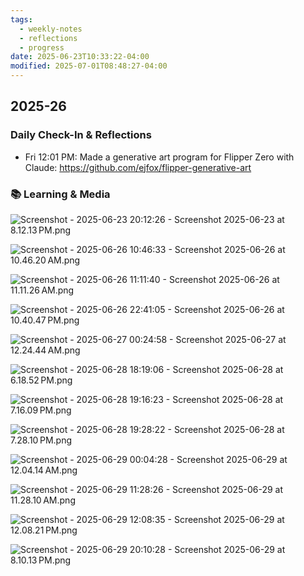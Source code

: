 ```yaml
---
tags:
  - weekly-notes
  - reflections
  - progress
date: 2025-06-23T10:33:22-04:00
modified: 2025-07-01T08:48:27-04:00
---
```

## 2025-26
###  Daily Check-In & Reflections

- Fri 12:01 PM: Made a generative art program for Flipper Zero with Claude: <https://github.com/ejfox/flipper-generative-art>

### 📚 Learning & Media
<!-- Books, articles, movies, TV shows, podcasts consumed -->

![Screenshot - 2025-06-23 20:12:26 - Screenshot 2025-06-23 at 8.12.13 PM.png](http://res.cloudinary.com/ejf/image/upload/v1750723945/Screenshot_2025-06-23_at_8.12.13_PM.png)

![Screenshot - 2025-06-26 10:46:33 - Screenshot 2025-06-26 at 10.46.20 AM.png](http://res.cloudinary.com/ejf/image/upload/v1750949193/Screenshot_2025-06-26_at_10.46.20_AM.png)

![Screenshot - 2025-06-26 11:11:40 - Screenshot 2025-06-26 at 11.11.26 AM.png](http://res.cloudinary.com/ejf/image/upload/v1750950699/Screenshot_2025-06-26_at_11.11.26_AM.png)

![Screenshot - 2025-06-26 22:41:05 - Screenshot 2025-06-26 at 10.40.47 PM.png](http://res.cloudinary.com/ejf/image/upload/v1750992064/Screenshot_2025-06-26_at_10.40.47_PM.png)

![Screenshot - 2025-06-27 00:24:58 - Screenshot 2025-06-27 at 12.24.44 AM.png](http://res.cloudinary.com/ejf/image/upload/v1750998296/Screenshot_2025-06-27_at_12.24.44_AM.png)

![Screenshot - 2025-06-28 18:19:06 - Screenshot 2025-06-28 at 6.18.52 PM.png](http://res.cloudinary.com/ejf/image/upload/v1751149145/Screenshot_2025-06-28_at_6.18.52_PM.png)

![Screenshot - 2025-06-28 19:16:23 - Screenshot 2025-06-28 at 7.16.09 PM.png](http://res.cloudinary.com/ejf/image/upload/v1751152582/Screenshot_2025-06-28_at_7.16.09_PM.png)

![Screenshot - 2025-06-28 19:28:22 - Screenshot 2025-06-28 at 7.28.10 PM.png](http://res.cloudinary.com/ejf/image/upload/v1751153302/Screenshot_2025-06-28_at_7.28.10_PM.png)

![Screenshot - 2025-06-29 00:04:28 - Screenshot 2025-06-29 at 12.04.14 AM.png](http://res.cloudinary.com/ejf/image/upload/v1751169867/Screenshot_2025-06-29_at_12.04.14_AM.png)

![Screenshot - 2025-06-29 11:28:26 - Screenshot 2025-06-29 at 11.28.10 AM.png](http://res.cloudinary.com/ejf/image/upload/v1751210904/Screenshot_2025-06-29_at_11.28.10_AM.png)

![Screenshot - 2025-06-29 12:08:35 - Screenshot 2025-06-29 at 12.08.21 PM.png](http://res.cloudinary.com/ejf/image/upload/v1751213314/Screenshot_2025-06-29_at_12.08.21_PM.png)

![Screenshot - 2025-06-29 20:10:28 - Screenshot 2025-06-29 at 8.10.13 PM.png](http://res.cloudinary.com/ejf/image/upload/v1751242227/Screenshot_2025-06-29_at_8.10.13_PM.png)
